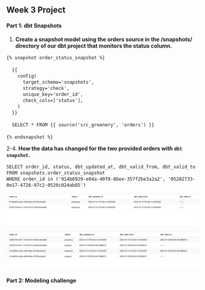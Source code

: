 ## Week 3 Project

#### Part 1: dbt Snapshots

1. **Create a snapshot model using the orders source in the /snapshots/ directory of our dbt project that monitors the status column.**

```
{% snapshot order_status_snapshot %}

  {{
    config(
      target_schema='snapshots',
      strategy='check',
      unique_key='order_id',
      check_cols=['status'],
    )
  }}

  SELECT * FROM {{ source('src_greenery', 'orders') }}

{% endsnapshot %}
```
2-4. **How the data has changed for the two provided orders with `dbt snapshot`.**

```
SELECT order_id, status, dbt_updated_at, dbt_valid_from, dbt_valid_to
FROM snapshots.order_status_snapshot
WHERE order_id in ('914b8929-e04a-40f8-86ee-357f2be3a2a2', '05202733-0e17-4726-97c2-0520c024ab85')
```

![Alt text](/greenery/image/order_snapshot_pre.png)

![Alt text](/greenery/image/order_snapshot_post.png)


#### Part 2: Modeling challenge

